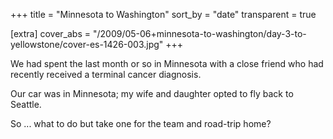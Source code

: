 +++
title = "Minnesota to Washington"
sort_by = "date"
transparent = true

[extra]
cover_abs = "/2009/05-06+minnesota-to-washington/day-3-to-yellowstone/cover-es-1426-003.jpg"
+++

We had spent the last month or so in Minnesota with a close friend who had recently received a terminal cancer diagnosis.

Our car was in Minnesota; my wife and daughter opted to fly back to Seattle.

So ... what to do but take one for the team and road-trip home?
